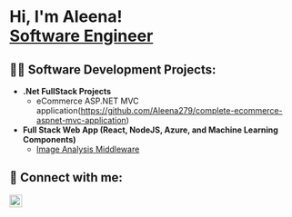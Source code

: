 <h1>Hi, I'm Aleena! <br/> <a href="https://www.linkedin.com/in/aleena-thomas-216282187/">Software Engineer</a></h1>

<h2>👨‍💻 Software Development Projects:</h2>

- <b>.Net FullStack Projects</b>
  - eCommerce ASP.NET MVC application(https://github.com/Aleena279/complete-ecommerce-aspnet-mvc-application)
- <b>Full Stack Web App (React, NodeJS, Azure, and Machine Learning Components)</b>
  - [Image Analysis Middleware](https://github.com/Aleena279/Project1/tree/main)


<h2> 🤳 Connect with me:</h2>

[<img align="left" alt="JoshMadakor | LinkedIn" width="22px" src="https://cdn.jsdelivr.net/npm/simple-icons@v3/icons/linkedin.svg" />][linkedin]

[linkedin]: https://linkedin.com/in/joshmadakor

<!--
**joshmadakor1/joshmadakor1** is a ✨ _special_ ✨ repository because its `README.md` (this file) appears on your GitHub profile.

Here are some ideas to get you started:

- 🔭 I’m currently working on ...
- 🌱 I’m currently learning ...
- 👯 I’m looking to collaborate on ...
- 🤔 I’m looking for help with ...
- 💬 Ask me about ...
- 📫 How to reach me: ...
- 😄 Pronouns: ...
- ⚡ Fun fact: ...
-->
